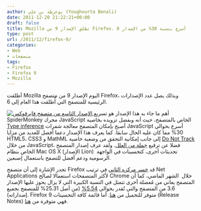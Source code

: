 ```yaml
---
author: يوغرطة بن علي (Youghourta Benali)
date: 2011-12-20 21:22:21+00:00
draft: false
title: Mozilla تطلق الإصدار 9 من Firefox، أسرع بنسبة 30% من الإصدار 8
type: post
url: /2011/12/firefox-9/
categories:
- Web
- متصفحات
tags:
- Firefox
- Firefox 9
- Mozilla
---
```


أطلقت Mozilla اليوم الإصدار 9 من متصفح Firefox، وبذلك يصل عدد الإصدارات الرئيسية للمتصفح التي أُطلقت هذا العام إلى 6.

[![الإصدار التاسع من متصفح فايرفوكس](https://www.it-scoop.com/wp-content/uploads/2011/12/firefox-9.jpg)
](https://www.it-scoop.com/wp-content/uploads/2011/12/firefox-9.jpg)
أهم ما جاء به هذا الإصدار هو تسريع SpiderMonkey محرك JavaScript الخاص بالمتصفح، حيث أنه وبفضل تزويده بخاصية [Type inference](http://blog.mozilla.com/futurereleases/2011/11/10/type-inference-to-firefox-beta/) أصبح بإمكان المتصفح معالجة شفرات JavaScript أسرع بحوالي 30% مما كان عليه الحال سابقا.
كما يعرف هذا الإصدار دعما أفضل للعديد من مزايا HTML5، CSS3 و MathML إلى جانب إمكانية التحقق من وضعية خاصية [Do Not Track](https://www.it-scoop.com/2011/01/mozilla-do-not-track/) من خلال JavaScript، فضلا عن ترقيع [جملة من العلل](http://www.mozilla.org/en-US/firefox/9.0/releasenotes/buglist.html).
ولقد عرف إصدار المتصفح الخاص بنظام Mac OS X (الإصدار Lion)  تحديثات أخرى، كتحسينات في الواجهة الرسومية ودعم أفضل للتصفح باستعمال إصبعين.

تجدر الإشارة إلى أن متصفح Firefox قد [خسر مركزه الثاني](https://www.it-scoop.com/2011/11/chrome-matches-firefox-market-share/) في ترتيب Net Applications لأكثر المتصفحات استعمالا لصالح Chrome خلال  الشهر الماضي، كما أن المتصفح يعاني من مُعضلة أخرى تتمثل في النسبة الكبيرة التي لا يزال يحوز عليها الإصدار 3.6 من المتصفح والتي تُقدر بحوالي [5.54%](http://gs.statcounter.com/#browser_version-ww-monthly-201011-201111) (من أصل 25.31% للمتصفح بجميع إصداراته).
Firefox 9 متوفر للتحميل من [هنا](http://www.mozilla.org/en-US/firefox/all.html). أما قائمة كافة التحسينات (Release Notes) فهي متوفرة من [هنا](http://www.mozilla.org/en-US/firefox/9.0/releasenotes/).
